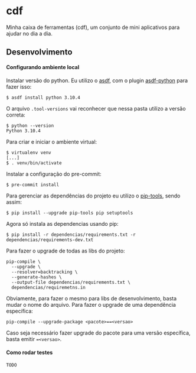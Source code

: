 # cdf

Minha caixa de ferramentas (cdf), um conjunto de mini aplicativos para ajudar no dia a dia.

## Desenvolvimento

#### Configurando ambiente local

Instalar versão do python. Eu utilizo o [asdf](https://asdf-vm.com/), com o plugin
[asdf-python](https://github.com/asdf-community/asdf-python) para fazer isso:

```
$ asdf install python 3.10.4
```

O arquivo `.tool-versions` vai reconhecer que nessa pasta utilizo a versão correta:

```
$ python --version
Python 3.10.4
```

Para criar e iniciar o ambiente virtual:

```
$ virtualenv venv
[...]
$ . venv/bin/activate
```

Instalar a configuração do pre-commit:

```
$ pre-commit install
```

Para gerenciar as dependências do projeto eu utilizo o
[pip-tools](https://github.com/jazzband/pip-tools), sendo assim:

```
$ pip install --upgrade pip-tools pip setuptools
```

Agora só instala as dependencias usando pip:

```
$ pip install -r dependencias/requirements.txt -r dependencias/requirements-dev.txt
```

Para fazer o upgrade de todas as libs do projeto:

```
pip-compile \
  --upgrade \
  --resolver=backtracking \
  --generate-hashes \
  --output-file dependencias/requirements.txt \
  dependencias/requiremetns.in
```

Obviamente, para fazer o mesmo para libs de desenvolvimento, basta mudar o nome
do arquivo. Para fazer o upgrade de uma dependência específica:

```
pip-compile --upgrade-package <pacote>==<versao>
```

Caso seja necessário fazer upgrade do pacote para uma versão específica, basta
emitir `=<versao>`.

#### Como rodar testes

```
TODO
```
